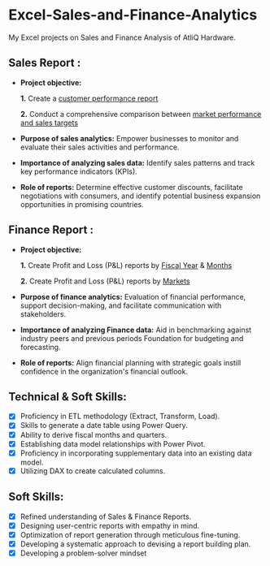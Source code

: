# Excel-Sales-and-Finance-Analytics
My Excel projects on Sales and Finance Analysis of AtliQ Hardware.
## Sales Report :


- **Project objective:** 

    **1.** Create a [customer performance report](https://github.com/theabyshek/Excel-Sales-and-Finance-Analytics/blob/main/Customer%20Performace%20Report.pdf) 

    **2.** Conduct a comprehensive comparison between [market performance and sales targets](https://github.com/theabyshek/Excel-Sales-and-Finance-Analytics/blob/main/Market%20Perfomance%20vs%20Target%20Report.pdf)

- **Purpose of sales analytics:** Empower businesses to monitor and evaluate their sales activities and performance.

- **Importance of analyzing sales data:** Identify sales patterns and track key performance indicators (KPIs).

- **Role of reports:** Determine effective customer discounts, facilitate negotiations with consumers, and identify potential business expansion opportunities in promising countries.


## Finance Report :

- **Project objective:** 

    **1.** Create Profit and Loss (P&L) reports by [Fiscal Year](https://github.com/theabyshek/Excel-Sales-and-Finance-Analytics/blob/main/PnL%20Statement%20by%20Fiscal%20Year.pdf) & [Months](https://github.com/theabyshek/Excel-Sales-and-Finance-Analytics/blob/main/PnL%20Statements%20by%20Fiscal%20Months.pdf)

   **2.** Create Profit and Loss (P&L) reports by [Markets](https://github.com/theabyshek/Excel-Sales-and-Finance-Analytics/blob/main/PnL%20Statements%20by%20Market.pdf)

- **Purpose of finance analytics:** Evaluation of financial performance, support decision-making, and facilitate communication with stakeholders.

- **Importance of analyzing Finance data:** Aid in benchmarking against industry peers and previous periods Foundation for budgeting and forecasting.

- **Role of reports:** Align financial planning with strategic goals instill confidence in the organization's financial outlook.


## Technical & Soft Skills:
- [x]	Proficiency in ETL methodology (Extract, Transform, Load).
- [x]	Skills to generate a date table using Power Query.
- [x]	Ability to derive fiscal months and quarters.
- [x]	Establishing data model relationships with Power Pivot.
- [x]	Proficiency in incorporating supplementary data into an existing data model.
- [x]	Utilizing DAX to create calculated columns.

## Soft Skills:
- [x]	Refined understanding of Sales & Finance Reports.
- [x]	Designing user-centric reports with empathy in mind.
- [x]	Optimization of report generation through meticulous fine-tuning.
- [x]	Developing a systematic approach to devising a report building plan.
- [x] Developing a problem-solver mindset	
